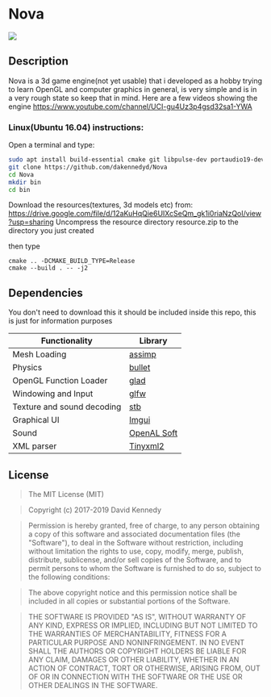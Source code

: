 # Nova
![](https://i.imgur.com/CriXiIo.jpg?raw=true)

## Description
Nova is a 3d game engine(not yet usable) that i developed as a hobby trying to learn OpenGL and computer graphics in general, is very simple and is in a very rough state so keep that in mind.
Here are a few videos showing the engine https://www.youtube.com/channel/UCI-gu4Uz3p4gsd32sa1-YWA

### Linux(Ubuntu 16.04) instructions:
Open a terminal and type:
```bash
sudo apt install build-essential cmake git libpulse-dev portaudio19-dev libsndio-dev
git clone https://github.com/dakennedyd/Nova
cd Nova
mkdir bin
cd bin
```
Download the resources(textures, 3d models etc) from:
https://drive.google.com/file/d/12aKuHqQie6UIXcSeQm_gk1i0riaNzQoI/view?usp=sharing
Uncompress the resource directory resource.zip to the directory you just created

then type
```
cmake .. -DCMAKE_BUILD_TYPE=Release
cmake --build . -- -j2
```

## Dependencies
You don't need to download this it should be included inside this repo, this is just for information purposes

| Functionality  | Library |
| --- | --- |
| Mesh Loading | [assimp](https://github.com/assimp/assimp)   |
| Physics | [bullet](https://github.com/bulletphysics/bullet3)  |
| OpenGL Function Loader | [glad](https://github.com/Dav1dde/glad)      |
| Windowing and Input | [glfw](https://github.com/glfw/glfw)        |
| Texture and sound decoding | [stb](https://github.com/nothings/stb)   |
| Graphical UI | [Imgui](https://github.com/ocornut/imgui)  |
| Sound | [OpenAL Soft](https://github.com/kcat/openal-soft) |
| XML parser | [Tinyxml2](https://github.com/leethomason/tinyxml2)   |

## License
>The MIT License (MIT)

>Copyright (c) 2017-2019 David Kennedy

>Permission is hereby granted, free of charge, to any person obtaining a copy of this software and associated documentation files (the "Software"), to deal in the Software without restriction, including without limitation the rights to use, copy, modify, merge, publish, distribute, sublicense, and/or sell copies of the Software, and to permit persons to whom the Software is furnished to do so, subject to the following conditions:

>The above copyright notice and this permission notice shall be included in all copies or substantial portions of the Software.

>THE SOFTWARE IS PROVIDED "AS IS", WITHOUT WARRANTY OF ANY KIND, EXPRESS OR IMPLIED, INCLUDING BUT NOT LIMITED TO THE WARRANTIES OF MERCHANTABILITY, FITNESS FOR A PARTICULAR PURPOSE AND NONINFRINGEMENT. IN NO EVENT SHALL THE AUTHORS OR COPYRIGHT HOLDERS BE LIABLE FOR ANY CLAIM, DAMAGES OR OTHER LIABILITY, WHETHER IN AN ACTION OF CONTRACT, TORT OR OTHERWISE, ARISING FROM, OUT OF OR IN CONNECTION WITH THE SOFTWARE OR THE USE OR OTHER DEALINGS IN THE SOFTWARE.
